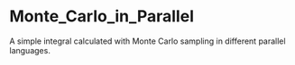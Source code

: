 # Monte_Carlo_in_Parallel
 A simple integral calculated with Monte Carlo sampling in different parallel languages.
